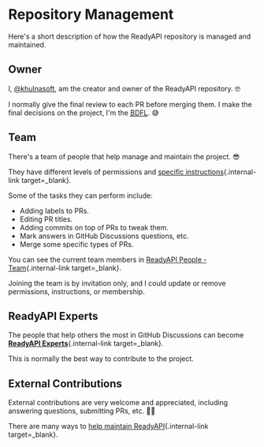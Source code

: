 # Repository Management

Here's a short description of how the ReadyAPI repository is managed and maintained.

## Owner

I, <a href="https://github.com/khulnasoft" target="_blank">@khulnasoft</a>, am the creator and owner of the ReadyAPI repository. 🤓

I normally give the final review to each PR before merging them. I make the final decisions on the project, I'm the <a href="https://en.wikipedia.org/wiki/Benevolent_dictator_for_life" class="external-link" target="_blank"><abbr title="Benevolent Dictator For Life">BDFL</abbr></a>. 😅

## Team

There's a team of people that help manage and maintain the project. 😎

They have different levels of permissions and [specific instructions](./management-tasks.md){.internal-link target=_blank}.

Some of the tasks they can perform include:

* Adding labels to PRs.
* Editing PR titles.
* Adding commits on top of PRs to tweak them.
* Mark answers in GitHub Discussions questions, etc.
* Merge some specific types of PRs.

You can see the current team members in [ReadyAPI People - Team](./readyapi-people.md#team){.internal-link target=_blank}.

Joining the team is by invitation only, and I could update or remove permissions, instructions, or membership.

## ReadyAPI Experts

The people that help others the most in GitHub Discussions can become [**ReadyAPI Experts**](./readyapi-people.md#readyapi-experts){.internal-link target=_blank}.

This is normally the best way to contribute to the project.

## External Contributions

External contributions are very welcome and appreciated, including answering questions, submitting PRs, etc. 🙇‍♂️

There are many ways to [help maintain ReadyAPI](./help-readyapi.md#help-maintain-readyapi){.internal-link target=_blank}.
